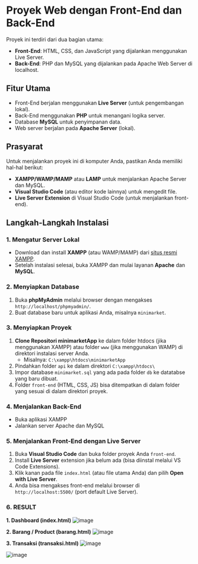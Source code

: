 # Proyek Web dengan Front-End dan Back-End

Proyek ini terdiri dari dua bagian utama:
- **Front-End**: HTML, CSS, dan JavaScript yang dijalankan menggunakan Live Server.
- **Back-End**: PHP dan MySQL yang dijalankan pada Apache Web Server di localhost.

## Fitur Utama
- Front-End berjalan menggunakan **Live Server** (untuk pengembangan lokal).
- Back-End menggunakan **PHP** untuk menangani logika server.
- Database **MySQL** untuk penyimpanan data.
- Web server berjalan pada **Apache Server** (lokal).
  
## Prasyarat
Untuk menjalankan proyek ini di komputer Anda, pastikan Anda memiliki hal-hal berikut:
- **XAMPP/WAMP/MAMP** atau **LAMP** untuk menjalankan Apache Server dan MySQL.
- **Visual Studio Code** (atau editor kode lainnya) untuk mengedit file.
- **Live Server Extension** di Visual Studio Code (untuk menjalankan front-end).

## Langkah-Langkah Instalasi

### 1. Mengatur Server Lokal
- Download dan install **XAMPP** (atau WAMP/MAMP) dari [situs resmi XAMPP](https://www.apachefriends.org/index.html).
- Setelah instalasi selesai, buka XAMPP dan mulai layanan **Apache** dan **MySQL**.

### 2. Menyiapkan Database
1. Buka **phpMyAdmin** melalui browser dengan mengakses `http://localhost/phpmyadmin/`.
2. Buat database baru untuk aplikasi Anda, misalnya `minimarket`.

### 3. Menyiapkan Proyek
1. **Clone Repositori minimarketApp** ke dalam folder htdocs (jika menggunakan XAMPP) atau folder `www` (jika menggunakan WAMP) di direktori instalasi server Anda.
   - Misalnya: `C:\xampp\htdocs\minimarketApp`
2. Pindahkan folder `api` ke dalam direktori `C:\xampp\htdocs\`
3. Impor database `minimarket.sql` yang ada pada folder `db` ke datatabse yang baru dibuat.
4. Folder `front-end` (HTML, CSS, JS) bisa ditempatkan di dalam folder yang sesuai di dalam direktori proyek.

### 4. Menjalankan Back-End
- Buka aplikasi XAMPP
- Jalankan server Apache dan MySQL

### 5. Menjalankan Front-End dengan Live Server
1. Buka **Visual Studio Code** dan buka folder proyek Anda `front-end`.
2. Install **Live Server** extension jika belum ada (bisa diinstal melalui VS Code Extensions).
3. Klik kanan pada file `index.html` (atau file utama Anda) dan pilih **Open with Live Server**.
4. Anda bisa mengakses front-end melalui browser di `http://localhost:5500/` (port default Live Server).

### 6. RESULT
**1. Dashboard (index.html)**
![image](https://github.com/user-attachments/assets/f0bfa0a5-0b1e-4f40-ac87-b5bd6e3f296f)

**2. Barang / Product (barang.html)**
![image](https://github.com/user-attachments/assets/56280420-ee56-4f4f-a96a-19fd48db8ebc)

**3. Transaksi (transaksi.html)**
![image](https://github.com/user-attachments/assets/a3748952-ab69-47c0-8ce6-1ec822446b26)

![image](https://github.com/user-attachments/assets/95dd3823-cf81-4d43-8f7b-e299df7e1347)



